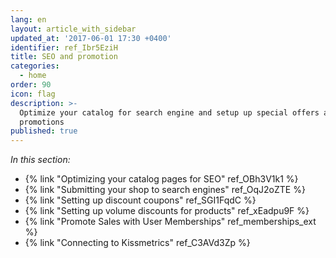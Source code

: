 ```yaml
---
lang: en
layout: article_with_sidebar
updated_at: '2017-06-01 17:30 +0400'
identifier: ref_Ibr5EziH
title: SEO and promotion
categories:
  - home
order: 90
icon: flag
description: >-
  Optimize your catalog for search engine and setup up special offers and
  promotions
published: true
---
```



_In this section:_

*   {% link "Optimizing your catalog pages for SEO" ref_OBh3V1k1 %}
*   {% link "Submitting your shop to search engines" ref_OqJ2oZTE %}
*   {% link "Setting up discount coupons" ref_SGI1FqdC %}
*   {% link "Setting up volume discounts for products" ref_xEadpu9F %}
*   {% link "Promote Sales with User Memberships" ref_memberships_ext %}
*   {% link "Connecting to Kissmetrics" ref_C3AVd3Zp %}
